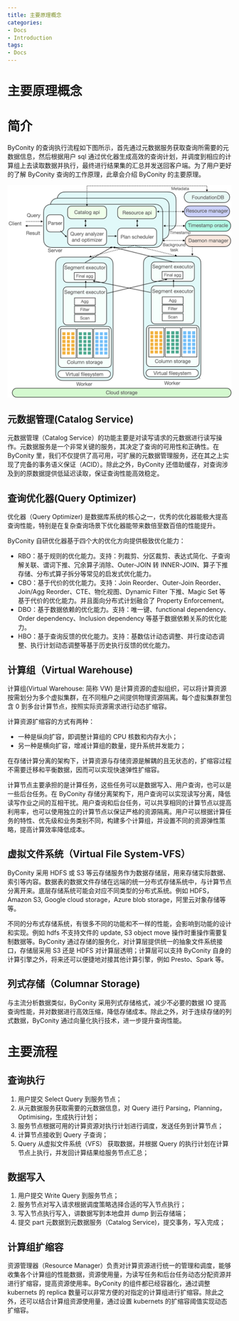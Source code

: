 ```yaml
---
title: 主要原理概念
categories:
- Docs
- Introduction
tags:
- Docs
---
```


# 主要原理概念

# 简介

ByConity 的查询执行流程如下图所示，首先通过元数据服务获取查询所需要的元数据信息，然后根据用户 sql 通过优化器生成高效的查询计划，并调度到相应的计算组上去读取数据并执行，最终进行结果集的汇总并发送回客户端。为了用户更好的了解 ByConity 查询的工作原理，此章会介绍 ByConity 的主要原理。

![](/static/boxcnCarlKKAt0hSPtXFOpfmo7c.png)

## 元数据管理(Catalog Service)

元数据管理（Catalog Service）的功能主要是对读写请求的元数据进行读写操作。元数据服务是一个非常关键的服务，其决定了查询的可用性和正确性。在 ByConity 里，我们不仅提供了高可用，可扩展的元数据管理服务，还在其之上实现了完备的事务语义保证（ACID）。除此之外，ByConity 还借助缓存，对查询涉及到的原数据提供低延迟读取，保证查询性能高效稳定。

## 查询优化器(Query Optimizer)

优化器（Query Optimizer) 是数据库系统的核心之一，优秀的优化器能极大提高查询性能，特别是在复杂查询场景下优化器能带来数倍至数百倍的性能提升。

ByConity 自研优化器基于四个大的优化方向提供极致优化能力：

- RBO：基于规则的优化能力。支持：列裁剪、分区裁剪、表达式简化、子查询解关联、谓词下推、冗余算子消除、Outer-JOIN 转 INNER-JOIN、算子下推存储、分布式算子拆分等常见的启发式优化能力。
- CBO：基于代价的优化能力。支持：Join Reorder、Outer-Join Reorder、Join/Agg Reorder、CTE、物化视图、Dynamic Filter 下推、Magic Set 等基于代价的优化能力。并且面向分布式计划融合了 Property Enforcement。
- DBO：基于数据依赖的优化能力。支持：唯一键、functional dependency、Order dependency、Inclusion dependency 等基于数据依赖关系的优化能力。
- HBO：基于查询反馈的优化能力。支持：基数估计动态调整、并行度动态调整、执行计划动态调整等基于历史执行反馈的优化能力。

## 计算组（Virtual Warehouse)

计算组(Virtual Warehouse: 简称 VW) 是计算资源的虚拟组织，可以将计算资源按需划分为多个虚拟集群，在不同租户之间提供物理资源隔离。每个虚拟集群里包含 0 到多台计算节点，按照实际资源需求进行动态扩缩容。

计算资源扩缩容的方式有两种：

- 一种是纵向扩容，即调整计算组的 CPU 核数和内存大小；
- 另一种是横向扩容，增减计算组的数量，提升系统并发能力；

在存储计算分离的架构下，计算资源与存储资源是解耦的且无状态的，扩缩容过程不需要迁移和平衡数据，因而可以实现快速弹性扩缩容。

计算节点主要承担的是计算任务，这些任务可以是数据写入、用户查询，也可以是一些后台任务。在 ByConity 存储分离架构下，用户查询可以实现读写分离，降低读写作业之间的互相干扰。用户查询和后台任务，可以共享相同的计算节点以提高利用率，也可以使用独立的计算节点以保证严格的资源隔离。用户可以根据计算任务的特性、优先级和业务类别不同，构建多个计算组，并设置不同的资源弹性策略，提高计算效率降低成本。

## 虚拟文件系统（Virtual File System-VFS）

ByConity 采用 HDFS 或 S3 等云存储服务作为数据存储层，用来存储实际数据、索引等内容。数据表的数据文件存储在远端的统一分布式存储系统中，与计算节点分离开来。底层存储系统可能会对应不同类型的分布式系统。例如 HDFS，Amazon S3, Google cloud storage，Azure blob storage，阿里云对象存储等等。

不同的分布式存储系统，有很多不同的功能和不一样的性能，会影响到功能的设计和实现。例如 hdfs 不支持文件的 update, S3 object move 操作时重操作需要复制数据等。ByConity 通过存储的服务化，对计算层提供统一的抽象文件系统接口，存储层采用 S3 还是 HDFS 对计算层透明；计算层可以支持 ByConity 自身的计算引擎之外，将来还可以便捷地对接其他计算引擎，例如 Presto、Spark 等。

## 列式存储（Columnar Storage)

与主流分析数据类似，ByConity 采用列式存储格式，减少不必要的数据 IO 提高查询性能，并对数据进行高效压缩，降低存储成本。除此之外，对于连续存储的列式数据，ByConity 通过向量化执行技术，进一步提升查询性能。

# 主要流程

## 查询执行

1. 用户提交 Select Query 到服务节点；
2. 从元数据服务获取需要的元数据信息，对 Query 进行 Parsing，Planning，Optimising，生成执行计划；
3. 服务节点根据可用的计算资源对执行计划进行调度，发送任务到计算节点；
4. 计算节点接收到 Query 子查询；
5. Query 从虚拟文件系统（VFS） 获取数据，并根据 Query 的执行计划在计算节点上执行，并发回计算结果给服务节点汇总；

## 数据写入

1. 用户提交 Write Query 到服务节点；
2. 服务节点对写入请求根据调度策略选择合适的写入节点执行；
3. 写入节点执行写入，讲数据写到本地盘并 dump 到云存储端；
4. 提交 part 元数据到元数据服务（Catalog Service)，提交事务，写入完成；

## 计算组扩缩容

资源管理器（Resource Manager）负责对计算资源进行统一的管理和调度，能够收集各个计算组的性能数据，资源使用量，为读写任务和后台任务动态分配资源并进行扩缩容，提高资源使用率。ByConity 的组件都已经容器化，通过调整 kubernets 的 replica 数量可以非常方便的对指定的计算组进行扩缩容。除此之外，还可以结合计算组资源使用量，通过设置 kubernets 的扩缩容阈值实现动态扩缩容。
